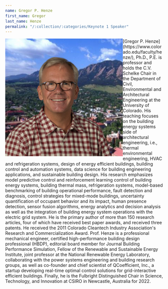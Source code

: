 ```yaml
---
name: Gregor P. Henze
first_name: Gregor
last_name: Henze
permalink: "/:collection/:categories/Keynote 1 Speaker"
---
```


<img align="left" src="/assets/images/gregor-henze-2017.png">
[Gregor P. Henze](https://www.colorado.edu/faculty/henze/), Ph.D., P.E. is professor and holds the C.V. Schelke Chair in the Department of Civil, Environmental and Architectural Engineering at the University of Colorado. His teaching focuses on the building energy systems side of architectural engineering, i.e., thermal environmental engineering, HVAC and refrigeration systems, design of energy efficient buildings, building control and automation systems, data science for building engineering applications, and sustainable building design. His research emphasizes model predictive control and reinforcement learning control of building energy systems, building thermal mass, refrigeration systems, model-based benchmarking of building operational performance, fault detection and diagnosis, control strategies for mixed-mode buildings, uncertainty quantification of occupant behavior and its impact, human presence detection, sensor fusion algorithms, energy analytics and decision analysis as well as the integration of building energy system operations with the electric grid system. He is the primary author of more than 150 research articles, four of which have received best paper awards, and received three patents. He received the 2011 Colorado Cleantech Industry Association's Research and Commercialization Award. Prof. Henze is a professional mechanical engineer, certified high-performance building design professional (HBDP), editorial board member for Journal Building Performance Simulation, Fellow of the Renewable and Sustainable Energy Institute, joint professor at the National Renewable Energy Laboratory, collaborating with the power systems engineering and building research groups, as well as co-founder and chief scientist of QCoefficient, Inc., a startup developing real-time optimal control solutions for grid-interactive efficient buildings. Finally, he is the Fulbright Distinguished Chair in Science, Technology, and Innovation at CSIRO in Newcastle, Australia for 2022.
